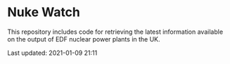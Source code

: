 # Nuke Watch

This repository includes code for retrieving the latest information available on the output of EDF nuclear power plants in the UK.

Last updated: 2021-01-09 21:11